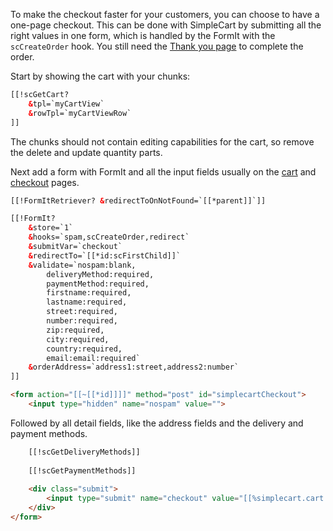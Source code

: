 To make the checkout faster for your customers, you can choose to have a one-page checkout. This can be done with SimpleCart by submitting all the right values in one form, which is handled by the FormIt with the `scCreateOrder` hook. You still need the [Thank you page](../Frontend/Checkout/Thank_You) to complete the order. 

Start by showing the cart with your chunks:

```` html   
[[!scGetCart?
    &tpl=`myCartView`
    &rowTpl=`myCartViewRow`
]]
````

The chunks should not contain editing capabilities for the cart, so remove the delete and update quantity parts.

Next add a form with FormIt and all the input fields usually on the [cart](../Frontend/Cart) and [checkout](../Frontend/Checkout) pages. 

```` html   
[[!FormItRetriever? &redirectToOnNotFound=`[[*parent]]`]]

[[!FormIt?
    &store=`1`
    &hooks=`spam,scCreateOrder,redirect`
    &submitVar=`checkout`
    &redirectTo=`[[*id:scFirstChild]]`
    &validate=`nospam:blank,
        deliveryMethod:required,
        paymentMethod:required,
        firstname:required,
        lastname:required,
        street:required,
        number:required,
        zip:required,
        city:required,
        country:required,
        email:email:required`
    &orderAddress=`address1:street,address2:number`
]]

<form action="[[~[[*id]]]]" method="post" id="simplecartCheckout">
    <input type="hidden" name="nospam" value="">
````

Followed by all detail fields, like the address fields and the delivery and payment methods. 

```` html   
    [[!scGetDeliveryMethods]]
    
    [[!scGetPaymentMethods]]
    
    <div class="submit">
        <input type="submit" name="checkout" value="[[%simplecart.cart.checkout? &namespace=`simplecart` &topic=`cart`]]" />
    </div>
</form>
````   
